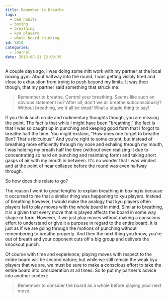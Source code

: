 ```yaml
---
title: Remember to Breathe
tags:
  - bad habits
  - boxing
  - breathing
  - kyu players
  - whole board thinking
id: 3819
categories:
  - Journal
date: 2013-08-21 12:00:39
---
```


A couple days ago, I was doing some mitt work with my partner at the local boxing gym. About halfway into the round, I was getting visibly tired and close to exhaustion from trying to push beyond my limits. It was then though, that my partner said something that struck me:
> Remember to breathe. Control your breathing.
Seems like such an obvious statement no? After all, don't we all breathe subconsciously? Without breathing, we'd all be dead! What a stupid thing to say!

If you think such crude and rudimentary thoughts though, you are missing the point. The fact is that while I might have been "breathing," the fact is that I was so caught up in punching and keeping good form that I forgot to breathe half the time. You might exclaim, "How does one forget to breathe Ben? That's ridiculous!" And you're right to some extent, but instead of breathing more efficiently through my nose and exhaling through my mouth, I was holding my breath half the time (without even realizing it due to concentrating so hard on punching and maintaing form) and taking short gasps of air with my mouth in between. It's no wonder that I was winded and at the point of near collapse before the round was even halfway through.

So how does this relate to go?

The reason I went to great lengths to explain breathing in boxing is because it occurred to me that a similar thing was happening to kyu players. Instead of breathing however, I would make the analogy that kyu players often players fail to play moves with the whole board in mind. Similar to breathing, it is a given that every move that is played affects the board in some way shape or form. However, if we just play moves without making a conscious effort to understand or give it a purpose in regard to the entire board, it is just as if we are going through the motions of punching without remembering to breathe properly. And then the next thing you know, you're out of breath and your opponent cuts off a big group and delivers the knockout punch.

Of course with time and experience, playing moves with respect to the entire board will be second nature; but while we still remain the weak kyu players that we are, we must be sure to make a conscious effort to take the entire board into consideration at all times. So to put my partner's advice into another context:
> Remember to consider the board as a whole before playing your next move.
